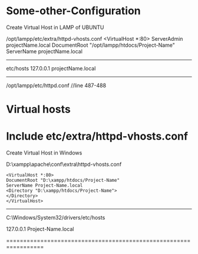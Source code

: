 # Some-other-Configuration

Create Virtual Host in LAMP of UBUNTU

/opt/lampp/etc/extra/httpd-vhosts.conf
  <VirtualHost *:80>
  ServerAdmin projectName.local
  DocumentRoot "/opt/lampp/htdocs/Project-Name"
  ServerName projectName.local
  </VirtualHost>

---------------
 etc/hosts
 127.0.0.1	projectName.local
 
 --------------
 /opt/lampp/etc/httpd.conf      //line 487-488
   # Virtual hosts
   Include etc/extra/httpd-vhosts.conf
 =================================================================
 
 Create Virtual Host in Windows

D:\xampp\apache\conf\extra\httpd-vhosts.conf

    <VirtualHost *:80>
    DocumentRoot "D:\xampp/htdocs/Project-Name"
    ServerName Project-Name.local
    <Directory "D:\xampp/htdocs/Project-Name">
    </Directory>
    </VirtualHost>
    
----------------------------------------------

C:\Windows/System32/drivers/etc/hosts

127.0.0.1  Project-Name.local

=================================================================
